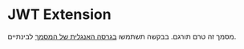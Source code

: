 # JWT Extension
מסמך זה טרם תורגם. בבקשה תשתמשו [בגרסה האנגלית של המסמך](../../../extensions/jwt.md
) לבינתיים.